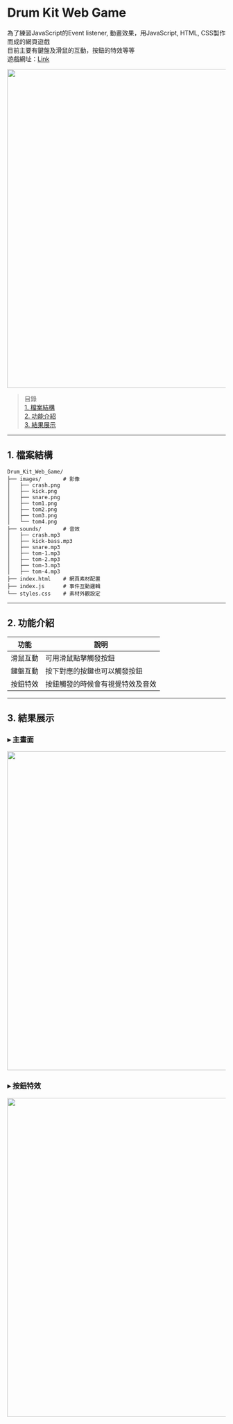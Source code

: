 # Drum Kit Web Game

為了練習JavaScript的Event listener, 動畫效果，用JavaScript, HTML, CSS製作而成的網頁遊戲  
目前主要有鍵盤及滑鼠的互動，按鈕的特效等等  
遊戲網址：[Link](https://para0229k.github.io/Drum_Kit_Web_Game/)  

<img width="735" height="auto" src="https://github.com/user-attachments/assets/1aefedc4-5db4-4a04-86bf-91248805ee5d" />

> 目錄  
> [1. 檔案結構](#1-檔案結構)  
> [2. 功能介紹](#2-功能介紹)  
> [3. 結果展示](#3-結果展示)  

---

## 1. 檔案結構

```
Drum_Kit_Web_Game/
├── images/       # 影像
│   ├── crash.png 
│   ├── kick.png  
│   ├── snare.png 
│   ├── tom1.png  
│   ├── tom2.png  
│   ├── tom3.png  
│   └── tom4.png  
├── sounds/       # 音效
│   ├── crash.mp3 
│   ├── kick-bass.mp3
│   ├── snare.mp3 
│   ├── tom-1.mp3 
│   ├── tom-2.mp3 
│   ├── tom-3.mp3 
│   ├── tom-4.mp3 
├── index.html    # 網頁素材配置
├── index.js      # 事件互動邏輯
└── styles.css    # 素材外觀設定

```

---

## 2. 功能介紹

|功能|說明|
|---|---|
|滑鼠互動|可用滑鼠點擊觸發按鈕|
|鍵盤互動|按下對應的按鍵也可以觸發按鈕|
|按鈕特效|按鈕觸發的時候會有視覺特效及音效|

---

## 3. 結果展示

### ▸ 主畫面
<img width="735" height="auto" src="https://github.com/user-attachments/assets/84168747-8e25-4c24-9370-31cde2e7d1d3" />


### ▸ 按鈕特效  
<img width="735" height="auto" src="https://github.com/user-attachments/assets/4714704f-cbd6-4186-9ccc-2e99d08429fd" />
